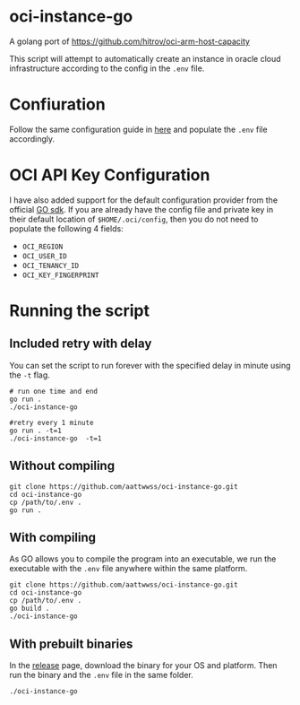 # oci-instance-go
A golang port of https://github.com/hitrov/oci-arm-host-capacity

This script will attempt to automatically create an instance in oracle cloud infrastructure according to the config in the `.env` file.

# Confiuration
Follow the same configuration guide in [here](https://github.com/hitrov/oci-arm-host-capacity#configuration) and populate the `.env` file accordingly.

# OCI API Key Configuration
I have also added support for the default configuration provider from the official  [GO sdk](https://github.com/oracle/oci-go-sdk). If you are already have the
config file and private key in their default location of `$HOME/.oci/config`, then you do not need to populate the following 4 fields:

- `OCI_REGION`
- `OCI_USER_ID`
- `OCI_TENANCY_ID`
- `OCI_KEY_FINGERPRINT`

# Running the script
## Included retry with delay
You can set the script to run forever with the specified delay in minute using the `-t` flag.
```shell
# run one time and end
go run .
./oci-instance-go 

#retry every 1 minute
go run . -t=1
./oci-instance-go  -t=1
```

## Without compiling
```shell
git clone https://github.com/aattwwss/oci-instance-go.git
cd oci-instance-go
cp /path/to/.env .
go run .
```

## With compiling
As GO allows you to compile the program into an executable, we run the executable with the `.env` file anywhere within the same platform.
```shell
git clone https://github.com/aattwwss/oci-instance-go.git
cd oci-instance-go
cp /path/to/.env .
go build .
./oci-instance-go
```


## With prebuilt binaries
In the [release](https://github.com/aattwwss/oci-instance-go/releases) page, download the binary for your OS and platform. Then run the binary
and the `.env` file in the same folder.
```shell
./oci-instance-go
```
